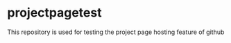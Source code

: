 projectpagetest
===============

This repository is used for testing the project page hosting feature of github
